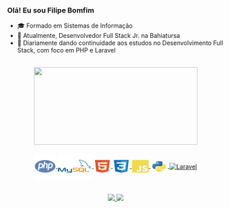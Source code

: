 ### Olá! Eu sou Filipe Bomfim 

- 🎓 Formado em Sistemas de Informação
- 👯 Atualmente, Desenvolvedor Full Stack Jr. na Bahiatursa
- 🌱 Diariamente dando continuidade aos estudos no Desenvolvimento Full Stack, com foco em PHP e Laravel

<!--
**filipebomfim/filipebomfim** is a ✨ _special_ ✨ repository because its `README.md` (this file) appears on your GitHub profile.

Here are some ideas to get you started:


-->
<br>
<div align="center">
  <a href="https://github.com/filipebomfim">
  <img height="180em" width="380em" src="https://github-readme-stats.vercel.app/api/top-langs/?username=filipebomfim&layout=compact&langs_count=7&theme=slateorange"/>
    
 <div style="display: inline_block"><br>
  <img align="center" alt="PHP" height="60" width="50" src="https://raw.githubusercontent.com/devicons/devicon/master/icons/php/php-plain.svg">
  <img align="center" alt="SQL" height="60" width="80" src="https://raw.githubusercontent.com/devicons/devicon/master/icons/mysql/mysql-original-wordmark.svg">
  <img align="center" alt="HTML" height="30" width="40" src="https://raw.githubusercontent.com/devicons/devicon/master/icons/html5/html5-original.svg">
  <img align="center" alt="CSS" height="30" width="40" src="https://raw.githubusercontent.com/devicons/devicon/master/icons/css3/css3-original.svg">
  <img align="center" alt="Js" height="30" width="40" src="https://raw.githubusercontent.com/devicons/devicon/master/icons/javascript/javascript-plain.svg">
  <img align="center" alt="Python" height="30" width="40" src="https://raw.githubusercontent.com/devicons/devicon/master/icons/python/python-original.svg">
  <img align="center" alt="Laravel" height="30" width="40" src="https://cdn.jsdelivr.net/gh/devicons/devicon/icons/laravel/laravel-plain-wordmark.svg" />
</div><br>
  
  <div style="display: inline_block"><br>
    <a href = "mailto:filipebomfim.dev@gmail.com"><img src="https://img.shields.io/badge/-Gmail-%23333?style=for-the-badge&logo=gmail&color=red&logoColor=white" target="_blank">   </a>
    <a href="https://www.linkedin.com/in/filipebomfim/" target="_blank"><img src="https://img.shields.io/badge/-LinkedIn-%230077B5?style=for-the-badge&logo=linkedin&logoColor=white" target="_blank"></a> 
  </div>
</div>

  

